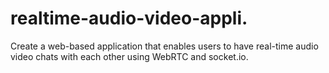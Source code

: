 # realtime-audio-video-appli.
Create a web-based application that enables users to have real-time audio video chats with each other using WebRTC and socket.io.
